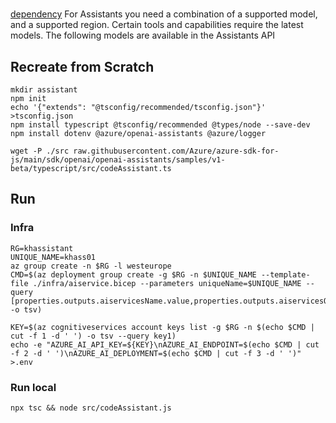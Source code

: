#

[dependency](https://learn.microsoft.com/en-us/azure/ai-services/openai/concepts/models#assistants-preview)
For Assistants you need a combination of a supported model, and a supported region. Certain tools and capabilities require the latest models. The following models are available in the Assistants API

## Recreate from Scratch

```
mkdir assistant
npm init
echo '{"extends": "@tsconfig/recommended/tsconfig.json"}' >tsconfig.json
npm install typescript @tsconfig/recommended @types/node --save-dev
npm install dotenv @azure/openai-assistants @azure/logger

wget -P ./src raw.githubusercontent.com/Azure/azure-sdk-for-js/main/sdk/openai/openai-assistants/samples/v1-beta/typescript/src/codeAssistant.ts
```

## Run

### Infra
```
RG=khassistant
UNIQUE_NAME=khass01
az group create -n $RG -l westeurope
CMD=$(az deployment group create -g $RG -n $UNIQUE_NAME --template-file ./infra/aiservice.bicep --parameters uniqueName=$UNIQUE_NAME --query [properties.outputs.aiservicesName.value,properties.outputs.aiservicesOpenAIEndpoint.value,properties.outputs.deploymentName.value] -o tsv)

KEY=$(az cognitiveservices account keys list -g $RG -n $(echo $CMD | cut -f 1 -d ' ') -o tsv --query key1)
echo -e "AZURE_AI_API_KEY=${KEY}\nAZURE_AI_ENDPOINT=$(echo $CMD | cut -f 2 -d ' ')\nAZURE_AI_DEPLOYMENT=$(echo $CMD | cut -f 3 -d ' ')" >.env
```

### Run local
```
npx tsc && node src/codeAssistant.js
```

